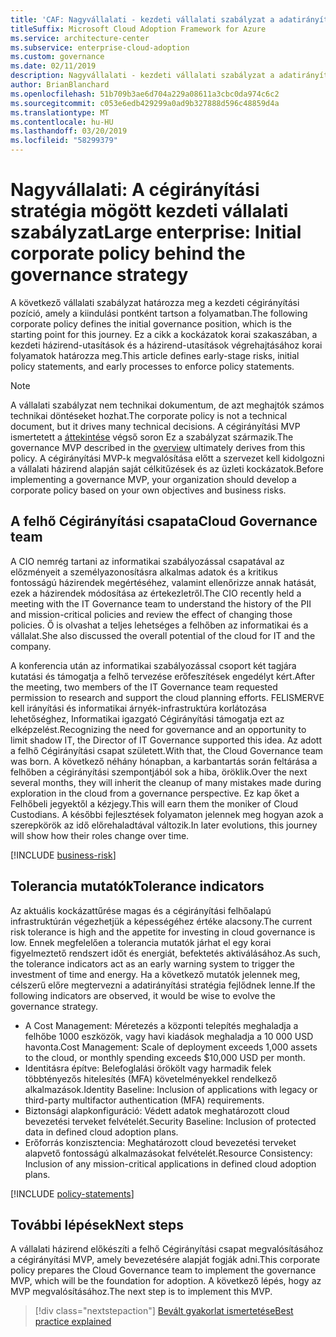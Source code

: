 ```yaml
---
title: 'CAF: Nagyvállalati - kezdeti vállalati szabályzat a adatirányítási stratégia mögött'
titleSuffix: Microsoft Cloud Adoption Framework for Azure
ms.service: architecture-center
ms.subservice: enterprise-cloud-adoption
ms.custom: governance
ms.date: 02/11/2019
description: Nagyvállalati - kezdeti vállalati szabályzat a adatirányítási stratégia mögött.
author: BrianBlanchard
ms.openlocfilehash: 51b709b3ae6d704a229a08611a3cbc0da974c6c2
ms.sourcegitcommit: c053e6edb429299a0ad9b327888d596c48859d4a
ms.translationtype: MT
ms.contentlocale: hu-HU
ms.lasthandoff: 03/20/2019
ms.locfileid: "58299379"
---
```

# <a name="large-enterprise-initial-corporate-policy-behind-the-governance-strategy"></a><span data-ttu-id="3e81c-103">Nagyvállalati: A cégirányítási stratégia mögött kezdeti vállalati szabályzat</span><span class="sxs-lookup"><span data-stu-id="3e81c-103">Large enterprise: Initial corporate policy behind the governance strategy</span></span>

<span data-ttu-id="3e81c-104">A következő vállalati szabályzat határozza meg a kezdeti cégirányítási pozíció, amely a kiindulási pontként tartson a folyamatban.</span><span class="sxs-lookup"><span data-stu-id="3e81c-104">The following corporate policy defines the initial governance position, which is the starting point for this journey.</span></span> <span data-ttu-id="3e81c-105">Ez a cikk a kockázatok korai szakaszában, a kezdeti házirend-utasítások és a házirend-utasítások végrehajtásához korai folyamatok határozza meg.</span><span class="sxs-lookup"><span data-stu-id="3e81c-105">This article defines early-stage risks, initial policy statements, and early processes to enforce policy statements.</span></span>

> [!NOTE]
><span data-ttu-id="3e81c-106">A vállalati szabályzat nem technikai dokumentum, de azt meghajtók számos technikai döntéseket hozhat.</span><span class="sxs-lookup"><span data-stu-id="3e81c-106">The corporate policy is not a technical document, but it drives many technical decisions.</span></span> <span data-ttu-id="3e81c-107">A cégirányítási MVP ismertetett a [áttekintése](./overview.md) végső soron Ez a szabályzat származik.</span><span class="sxs-lookup"><span data-stu-id="3e81c-107">The governance MVP described in the [overview](./overview.md) ultimately derives from this policy.</span></span> <span data-ttu-id="3e81c-108">A cégirányítási MVP-k megvalósítása előtt a szervezet kell kidolgozni a vállalati házirend alapján saját célkitűzések és az üzleti kockázatok.</span><span class="sxs-lookup"><span data-stu-id="3e81c-108">Before implementing a governance MVP, your organization should develop a corporate policy based on your own objectives and business risks.</span></span>

## <a name="cloud-governance-team"></a><span data-ttu-id="3e81c-109">A felhő Cégirányítási csapata</span><span class="sxs-lookup"><span data-stu-id="3e81c-109">Cloud Governance team</span></span>

<span data-ttu-id="3e81c-110">A CIO nemrég tartani az informatikai szabályozással csapatával az előzményeit a személyazonosításra alkalmas adatok és a kritikus fontosságú házirendek megértéséhez, valamint ellenőrizze annak hatását, ezek a házirendek módosítása az értekezletről.</span><span class="sxs-lookup"><span data-stu-id="3e81c-110">The CIO recently held a meeting with the IT Governance team to understand the history of the PII and mission-critical policies and review the effect of changing those policies.</span></span> <span data-ttu-id="3e81c-111">Ő is olvashat a teljes lehetséges a felhőben az informatikai és a vállalat.</span><span class="sxs-lookup"><span data-stu-id="3e81c-111">She also discussed the overall potential of the cloud for IT and the company.</span></span>

<span data-ttu-id="3e81c-112">A konferencia után az informatikai szabályozással csoport két tagjára kutatási és támogatja a felhő tervezése erőfeszítések engedélyt kért.</span><span class="sxs-lookup"><span data-stu-id="3e81c-112">After the meeting, two members of the IT Governance team requested permission to research and support the cloud planning efforts.</span></span> <span data-ttu-id="3e81c-113">FELISMERVE kell irányítási és informatikai árnyék-infrastruktúra korlátozása lehetőséghez, Informatikai igazgató Cégirányítási támogatja ezt az elképzelést.</span><span class="sxs-lookup"><span data-stu-id="3e81c-113">Recognizing the need for governance and an opportunity to limit shadow IT, the Director of IT Governance supported this idea.</span></span> <span data-ttu-id="3e81c-114">Az adott a felhő Cégirányítási csapat született.</span><span class="sxs-lookup"><span data-stu-id="3e81c-114">With that, the Cloud Governance team was born.</span></span> <span data-ttu-id="3e81c-115">A következő néhány hónapban, a karbantartás során feltárása a felhőben a cégirányítási szempontjából sok a hiba, öröklik.</span><span class="sxs-lookup"><span data-stu-id="3e81c-115">Over the next several months, they will inherit the cleanup of many mistakes made during exploration in the cloud from a governance perspective.</span></span> <span data-ttu-id="3e81c-116">Ez kap őket a Felhőbeli jegyektől a kézjegy.</span><span class="sxs-lookup"><span data-stu-id="3e81c-116">This will earn them the moniker of Cloud Custodians.</span></span> <span data-ttu-id="3e81c-117">A későbbi fejlesztések folyamaton jelennek meg hogyan azok a szerepkörök az idő előrehaladtával változik.</span><span class="sxs-lookup"><span data-stu-id="3e81c-117">In later evolutions, this journey will show how their roles change over time.</span></span>

[!INCLUDE [business-risk](../../../../../includes/cloud-adoption/governance/business-risks.md)]

## <a name="tolerance-indicators"></a><span data-ttu-id="3e81c-118">Tolerancia mutatók</span><span class="sxs-lookup"><span data-stu-id="3e81c-118">Tolerance indicators</span></span>

<span data-ttu-id="3e81c-119">Az aktuális kockázattűrése magas és a cégirányítási felhőalapú infrastruktúrán végezhetjük a képességéhez értéke alacsony.</span><span class="sxs-lookup"><span data-stu-id="3e81c-119">The current risk tolerance is high and the appetite for investing in cloud governance is low.</span></span> <span data-ttu-id="3e81c-120">Ennek megfelelően a tolerancia mutatók járhat el egy korai figyelmeztető rendszert időt és energiát, befektetés aktiválásához.</span><span class="sxs-lookup"><span data-stu-id="3e81c-120">As such, the tolerance indicators act as an early warning system to trigger the investment of time and energy.</span></span> <span data-ttu-id="3e81c-121">Ha a következő mutatók jelennek meg, célszerű előre megtervezni a adatirányítási stratégia fejlődnek lenne.</span><span class="sxs-lookup"><span data-stu-id="3e81c-121">If the following indicators are observed, it would be wise to evolve the governance strategy.</span></span>

- <span data-ttu-id="3e81c-122">A Cost Management: Méretezés a központi telepítés meghaladja a felhőbe 1000 eszközök, vagy havi kiadások meghaladja a 10 000 USD havonta.</span><span class="sxs-lookup"><span data-stu-id="3e81c-122">Cost Management: Scale of deployment exceeds 1,000 assets to the cloud, or monthly spending exceeds $10,000 USD per month.</span></span>
- <span data-ttu-id="3e81c-123">Identitásra építve: Belefoglalási örökölt vagy harmadik felek többtényezős hitelesítés (MFA) követelményekkel rendelkező alkalmazások.</span><span class="sxs-lookup"><span data-stu-id="3e81c-123">Identity Baseline: Inclusion of applications with legacy or third-party multifactor authentication (MFA) requirements.</span></span>
- <span data-ttu-id="3e81c-124">Biztonsági alapkonfiguráció: Védett adatok meghatározott cloud bevezetési terveket felvételét.</span><span class="sxs-lookup"><span data-stu-id="3e81c-124">Security Baseline: Inclusion of protected data in defined cloud adoption plans.</span></span>
- <span data-ttu-id="3e81c-125">Erőforrás konzisztencia: Meghatározott cloud bevezetési terveket alapvető fontosságú alkalmazásokat felvételét.</span><span class="sxs-lookup"><span data-stu-id="3e81c-125">Resource Consistency: Inclusion of any mission-critical applications in defined cloud adoption plans.</span></span>

[!INCLUDE [policy-statements](../../../../../includes/cloud-adoption/governance/policy-statements.md)]

## <a name="next-steps"></a><span data-ttu-id="3e81c-126">További lépések</span><span class="sxs-lookup"><span data-stu-id="3e81c-126">Next steps</span></span>

<span data-ttu-id="3e81c-127">A vállalati házirend előkészíti a felhő Cégirányítási csapat megvalósításához a cégirányítási MVP, amely bevezetésére alapját fogják adni.</span><span class="sxs-lookup"><span data-stu-id="3e81c-127">This corporate policy prepares the Cloud Governance team to implement the governance MVP, which will be the foundation for adoption.</span></span> <span data-ttu-id="3e81c-128">A következő lépés, hogy az MVP megvalósításához.</span><span class="sxs-lookup"><span data-stu-id="3e81c-128">The next step is to implement this MVP.</span></span>

> [!div class="nextstepaction"]
> [<span data-ttu-id="3e81c-129">Bevált gyakorlat ismertetése</span><span class="sxs-lookup"><span data-stu-id="3e81c-129">Best practice explained</span></span>](./best-practice-explained.md)